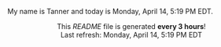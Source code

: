 My name is Tanner and today is Monday, April 14, 5:19 PM EDT.

<p align="center">This <i>README</i> file is generated <b>every 3 hours</b>!</br>Last refresh: Monday, April 14, 5:19 PM EDT<br /></p>
